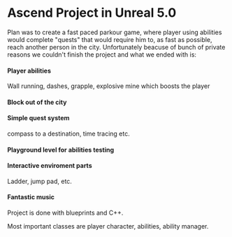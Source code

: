 <h1>Ascend Project in Unreal 5.0</h1>
Plan was to create a fast paced parkour game, where player using abilities would complete "quests" that would require him to, as fast as possible, reach another person in the city. Unfortunately beacuse of bunch of private reasons we couldn't finish the project and what we ended with is:

<h4>Player abilities</h4>Wall running, dashes, grapple, explosive mine which boosts the player
<h4>Block out of the city</h4>
<h4>Simple quest system</h4> compass to a destination, time tracing etc.
<h4>Playground level for abilities testing</h4>
<h4>Interactive enviroment parts</h4> Ladder, jump pad, etc.
<h4>Fantastic music</h4>

Project is done with blueprints and C++.

Most important classes are player character, abilities, ability manager.
